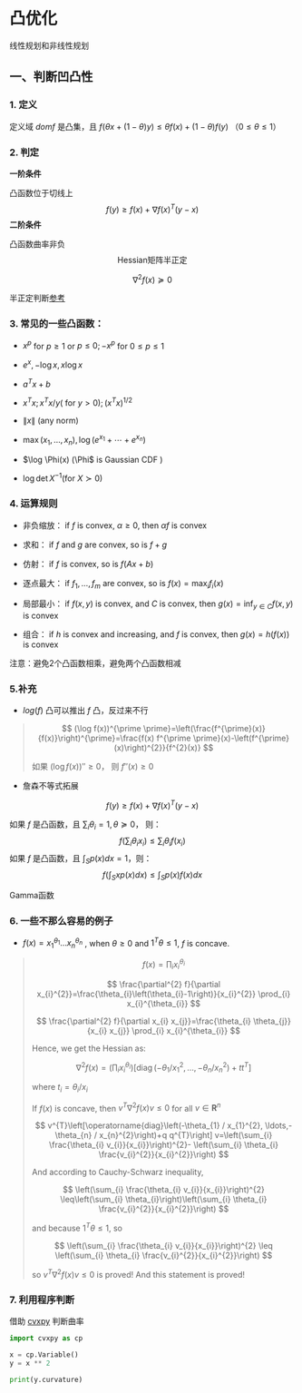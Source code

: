 # 凸优化

线性规划和非线性规划



## 一、判断凹凸性



### 1. 定义

定义域 $dom f$ 是凸集，且 $f(\theta x+(1-\theta) y) \leqslant \theta f(x)+(1-\theta) f(y)$ $（0\leq \theta \leq 1）$



### 2. 判定

**一阶条件**

凸函数位于切线上
$$
f(y) \geqslant f(x)+\nabla f(x)^{T}(y-x)
$$
**二阶条件**

凸函数曲率非负
$$
\text{Hessian矩阵半正定}
$$

$$
\nabla^{2} f(x) \succeq 0
$$

半正定判断[参考]()



### 3. 常见的一些凸函数：

- $x^{p}$ for $p \geq 1$ or $p \leq 0 ;-x^{p}$ for $0 \leq p \leq 1$

- $e^{x},-\log x, x \log x$

- $a^{T} x+b$

- $x^{T} x ; x^{T} x / y(\text { for } y>0) ;\left(x^{T} x\right)^{1 / 2}$

- $\|x\|$ (any norm)

- $\max \left(x_{1}, \ldots, x_{n}\right), \log \left(e^{x_{1}}+\cdots+e^{x_{n}}\right)$

- $\log \Phi(x) $($\Phi$ is Gaussian CDF )

- $\log \operatorname{det} X^{-1}(\text {for } X \succ 0)$

  

### 4. 运算规则

- 非负缩放： if $f$ is convex, $\alpha \geq 0,$ then $\alpha f$ is convex

- 求和： if $f$ and $g$ are convex, so is $f+g$
- 仿射： if $f$ is convex, so is $f(A x+b)$
- 逐点最大： if $f_{1}, \ldots, f_{m}$ are convex, so is $f(x)=\max _{i} f_{i}(x)$
- 局部最小： if $f(x, y)$ is convex, and $C$ is convex, then $g(x)=\inf _{y \in C} f(x, y)$ is convex
- 组合： if $h$ is convex and increasing, and $f$ is convex, then $g(x)=h(f(x))$ is convex

注意：避免2个凸函数相乘，避免两个凸函数相减



### 5.补充

- $log(f)$ 凸可以推出 $f$ 凸，反过来不行

> $$
> (\log f(x))^{\prime \prime}=\left(\frac{f^{\prime}(x)}{f(x)}\right)^{\prime}=\frac{f(x) f^{\prime \prime}(x)-\left(f^{\prime}(x)\right)^{2}}{f^{2}(x)}
> $$
>
> 如果 $(\log f(x))'' \geq 0$， 则 $f''(x) \geq 0$ 



- 詹森不等式拓展

$$
f(y) \geqslant f(x)+\nabla f(x)^{T}(y-x)
$$

如果 $f$ 是凸函数，且 $\sum_{i} \theta_{i}=1, \theta \succeq 0$， 则：
$$
f\left(\sum_{i} \theta_{i} x_{i}\right) \leq \sum_{i} \theta_{i} f\left(x_{i}\right)
$$
如果 $f$ 是凸函数，且 $\int_{S} p(x) d x=1$，则：
$$
f\left(\int_{S} x p(x) d x\right) \leq \int_{S} p(x) f(x) d x
$$






Gamma函数

### 6.  一些不那么容易的例子

- $f(x)=x_{1}^{\theta_{1}} \ldots x_{n}^{\theta_{n}}$ , when $\theta \geq 0$ and $1^T \theta \leq 1$, $f$ is concave.

>
> $$
> f(x)=\prod_{i} x_{i}^{\theta_{i}}
> $$
>
> $$
> \frac{\partial^{2} f}{\partial x_{i}^{2}}=\frac{\theta_{i}\left(\theta_{i}-1\right)}{x_{i}^{2}} \prod_{i} x_{i}^{\theta_{i}}
> $$
>
> $$
> \frac{\partial^{2} f}{\partial x_{i} x_{j}}=\frac{\theta_{i} \theta_{j}}{x_{i} x_{j}} \prod_{i} x_{i}^{\theta_{i}}
> $$
>
> Hence, we get the Hessian as:
>
> $$
>\nabla^{2} f(x)=\left(\prod_{i} x_{i}^{\theta_{i}}\right)\left[\operatorname{diag}\left(-\theta_{1} / x_{1}^{2}, \ldots,-\theta_{n} / x_{n}^{2}\right)+t t^{T}\right]
> $$
> 
> where $t_i = \theta_i / x_i$
>
> If $f(x)$ is concave, then $v^{T} \nabla^{2} f(x) v \leq 0$ for all $v \in \mathbf{R}^{n}$ 
>
> $$
>v^{T}\left[\operatorname{diag}\left(-\theta_{1} / x_{1}^{2}, \ldots,-\theta_{n} / x_{n}^{2}\right)+q q^{T}\right] v=\left(\sum_{i} \frac{\theta_{i} v_{i}}{x_{i}}\right)^{2}- \left(\sum_{i} \theta_{i} \frac{v_{i}^{2}}{x_{i}^{2}}\right)
> $$
> 
> And according to Cauchy-Schwarz inequality, 
>
> $$
>\left(\sum_{i} \frac{\theta_{i} v_{i}}{x_{i}}\right)^{2} \leq\left(\sum_{i} \theta_{i}\right)\left(\sum_{i} \theta_{i} \frac{v_{i}^{2}}{x_{i}^{2}}\right)
> $$
> 
> and because $1^T\theta \leq 1$, so 
>
> $$
>\left(\sum_{i} \frac{\theta_{i} v_{i}}{x_{i}}\right)^{2} \leq \left(\sum_{i} \theta_{i} \frac{v_{i}^{2}}{x_{i}^{2}}\right)
> $$
> 
> so $v^{T} \nabla^{2} f(x) v \leq 0$ is proved! And this statement is proved!





### 7. 利用程序判断

借助 [cvxpy](https://www.cvxpy.org/index.html) 判断曲率

```python
import cvxpy as cp

x = cp.Variable()
y = x ** 2

print(y.curvature)
```

